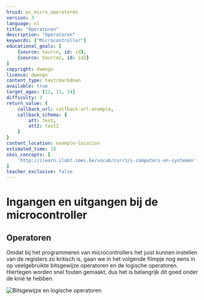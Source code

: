 ```yaml
---
hruid: pc_micro_operatoren
version: 3
language: nl
title: "Operatoren"
description: "Operatoren"
keywords: ["Microcontroller"]
educational_goals: [
    {source: Source, id: id}, 
    {source: Source2, id: id2}
]
copyright: dwengo
licence: dwengo
content_type: text/markdown
available: true
target_ages: [12, 13, 14]
difficulty: 3
return_value: {
    callback_url: callback-url-example,
    callback_schema: {
        att: test,
        att2: test2
    }
}
content_location: example-location
estimated_time: 10
skos_concepts: [
    'http://ilearn.ilabt.imec.be/vocab/curr1/s-computers-en-systemen'
]
teacher_exclusive: false
---
```

# Ingangen en uitgangen bij de microcontroller

## Operatoren

Omdat bij het programmeren van microcontrollers het juist kunnen instellen van de registers zo kritisch is, gaan we in het volgende filmpje nog eens in op veelgebruikte bitsgewijze operatoren en de logische operatoren. Hiertegen worden snel fouten gemaakt, dus het is belangrijk dit goed onder de knie te hebben.

![](@youtube/https://www.youtube.com/embed/txosxRy2vAc "Bitsgewijze en logische operatoren")

